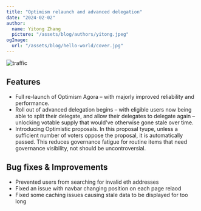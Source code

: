 ```yaml
---
title: "Optimism relaunch and advanced delegation"
date: "2024-02-02"
author:
  name: Yitong Zhang
  picture: "/assets/blog/authors/yitong.jpeg"
ogImage:
  url: "/assets/blog/hello-world/cover.jpg"
---
```


![traffic](/assets/changelog/2024-02-02.png)

## Features

- Full re-launch of Optimism Agora – with majorly improved reliability and performance.
- Roll out of advanced delegation begins – with eligible users now being able to split their delegate, and allow their delegates to delegate again – unlocking votable supply that would've otherwise gone stale over time.
- Introducing Optimistic proposals. In this proposal tyupe, unless a sufficient number of voters oppose the proposal, it is automatically passed. This reduces governance fatigue for routine items that need governance visibility, not should be uncontroversial.

## Bug fixes & Improvements
- Prevented users from searching for invalid eth addresses
- Fixed an issue with navbar changing position on each page relaod
- Fixed some caching issues causing stale data to be displayed for too long

